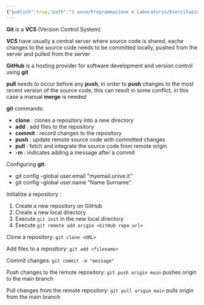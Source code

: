 ```yaml
---
{"publish":true,"path":"1 anno/Programmazione e Laboratorio/Esercitazioni/Git.md","permalink":"/1 anno/Programmazione e Laboratorio/Esercitazioni/Git/","PassFrontmatter":true}
---
```


__Git__ is a __VCS__ (Version Control System)

__VCS__ have usually a central server where source code is shared, eache changes to the source code needs to be committed locally, pushed from the server and pulled from the server

__GitHub__ is a hosting provider for software development and version control using __git__

__pull__ needs to occur before any __push__, in order to __push__ changes to the most recent version of the source code, this can result in some conflict, in this case a manual __merge__ is needed

__git__ commands:
+ **clone** : clones a repository into a new directory
+ **add** : add files to the repository
+ **commit** : record changes to the repository
+ **push** : update remote source code with committed changes
+ **pull** : fetch and integrate  the source code from remote origin
+ __-m__ : indicates adding a message after a commit

Configuring __git__:
+ git config –global user.email "myemail.unive.it''
+ git config –global user.name "Name Surname"

Initialize a repository :
1. Create a new repository on GitHub
2. Create a new local directory 
3. Execute `git init` in the new local directory
4. Execute `git remote add origin <GitHub repo url>`

Clone a repository:
	`git clone <URL>`

Add files to a repository:
	`git add <filename>`

Commit changes:
	`git commit -m "message"`

Push changes to the remote repository:
	`git push origin main` 
	pushes origin to the main branch

Pull changes from the remote repository:
	`git pull origin main` 
	pulls origin from the main branch

